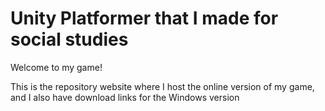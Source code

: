 Unity Platformer that I made for social studies
===============================================

Welcome to my game!

This is the repository website where I host the online version of my game, and I also have download links for the Windows version
